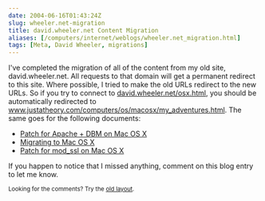 ```yaml
--- 
date: 2004-06-16T01:43:24Z
slug: wheeler.net-migration
title: david.wheeler.net Content Migration
aliases: [/computers/internet/weblogs/wheeler.net_migration.html]
tags: [Meta, David Wheeler, migrations]
---
```


<p>I've completed the migration of all of the content from my old site,
david.wheeler.net. All requests to that domain will get a permanent redirect
to this site. Where possible, I tried to make the old URLs redirect to the new
URLs. So if you try to connect to <a href="http://david.wheeler.net/osx.html" title="The Old Mac OS X Adventures URL">david.wheeler.net/osx.html</a>, you should
be automatically redirected to <a href="/computers/os/macosx/my_adventures.html">www.justatheory.com/computers/os/macosx/my_adventures.html</a>. The same goes for the following documents:</p>

<ul>
  <li><a href="/2004/06/wheeler.net-migration/apache_dbm.patch">Patch for Apache + DBM on Mac OS X</a></li>
  <li><a href="/2004/06/wheeler.net-migration/migrating_to_macosx.pdf">Migrating to Mac OS X</a></li>
  <li><a href="/2004/06/wheeler.net-migration/mod_ssl_dylib.patch">Patch for mod_ssl on Mac OS X</a></li>
</ul>

<p>If you happen to notice that I missed anything, comment on this blog entry to let me know.</p>

<p class="past"><small>Looking for the comments? Try the <a rel="nofollow" href="//past.justatheory.com/computers/internet/weblogs/wheeler.net_migration.html">old layout</a>.</small></p>


